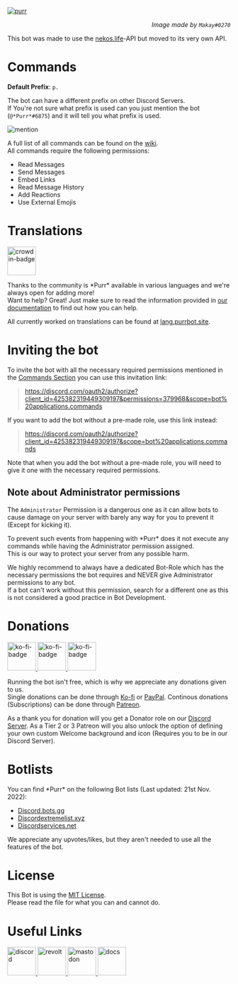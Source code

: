 <!-- Images -->
[purr]: https://purrbot.site/assets/img/github/purr.webp
[mention]: https://purrbot.site/assets/img/github/mention.webp

<!-- Website links -->
[website]: https://purrbot.site
[discord]: https://purrbot.site/discord
[translations]: https://lang.purrbot.site
[commands]: https://docs.purrbot.site/bot/commands
[translate]: https://docs.purrbot.site/contribute/translate

<!-- GitHub links -->
[license]: https://github.com/purrbot-site/PurrBot/blob/master/LICENSE

<!-- Other links -->
[nekos.life]: https://nekos.life

[ko-fi]: https://ko-fi.com/andre_601
[patreon]: https://patreon.com/andre_601
[paypal]: https://purrbot.site/donate

<!-- Botlists -->  
[discord_bots_gg]: https://discord.bots.gg/bots/425382319449309197  
[discordextremelist_xyz]: https://discordextremelist.xyz/bots/purr
[discordservices_net]: https://dbot.page/purr

<!--Start of README content -->

[![purr]][website]  
<p align="right"><i>Image made by <code>Makay#0270</code></i></p>

This bot was made to use the [nekos.life]-API but moved to its very own API.

# Commands

**Default Prefix**: `p.`

The bot can have a different prefix on other Discord Servers.  
If You're not sure what prefix is used can you just mention the bot (`@*Purr*#6875`) and it will tell you what prefix is used.

![mention]

A full list of all commands can be found on the [wiki][commands].  
All commands require the following permissions:  
- Read Messages
- Send Messages
- Embed Links
- Read Message History
- Add Reactions
- Use External Emojis

# Translations

<a href="https://lang.purrbot.site" target="_blank">
  <img src="https://cdn.jsdelivr.net/npm/@intergrav/devins-badges@2/assets/cozy/translate/crowdin_64h.png" height="64" alt="crowdin-badge" title="Translate the bot on Crowdin">
</a>

Thanks to the community is \*Purr\* available in various languages and we're always open for adding more!  
Want to help? Great! Just make sure to read the information provided in [our documentation][translate] to find out how you can help.

All currently worked on translations can be found at [lang.purrbot.site][translations].

# Inviting the bot

To invite the bot with all the necessary required permissions mentioned in the [Commands Section](#commands) you can use this invitation link:  
> https://discord.com/oauth2/authorize?client_id=425382319449309197&permissions=379968&scope=bot%20applications.commands

If you want to add the bot without a pre-made role, use this link instead:  
> https://discord.com/oauth2/authorize?client_id=425382319449309197&scope=bot%20applications.commands

Note that when you add the bot without a pre-made role, you will need to give it one with the necessary required permissions.

## Note about Administrator permissions

The `Administrator` Permission is a dangerous one as it can allow bots to cause damage on your server with barely any way for you to prevent it (Except for kicking it).

To prevent such events from happening with \*Purr* does it not execute any commands while having the Administrator permission assigned.  
This is our way to protect your server from any possible harm.

We highly recommend to always have a dedicated Bot-Role which has the necessary permissions the bot requires and NEVER give Administrator permissions to any bot.  
If a bot can't work without this permission, search for a different one as this is not considered a good practice in Bot Development.

# Donations

<a href="https://ko-fi.com/andre_601" target="_blank">
  <img src="https://cdn.jsdelivr.net/npm/@intergrav/devins-badges@2/assets/minimal/donate/kofi-plural_vector.svg" height="64" alt="ko-fi-badge" title="Support the bot on Ko-fi">
</a>
<a href="https://patreon.com/andre_601" target="_blank">
  <img src="https://cdn.jsdelivr.net/npm/@intergrav/devins-badges@2/assets/minimal/donate/patreon-plural_vector.svg" height="64" alt="ko-fi-badge" title="Support the bot on Patreon">
</a>
<a href="https://purrbot.site/donate" target="_blank">
  <img src="https://cdn.jsdelivr.net/npm/@intergrav/devins-badges@2/assets/minimal/donate/paypal-plural_vector.svg" height="64" alt="ko-fi-badge" title="Support the bot through PayPal">
</a>

Running the bot isn't free, which is why we appreciate any donations given to us.  
Single donations can be done through [Ko-fi] or [PayPal]. Continous donations (Subscriptions) can be done through [Patreon].

As a thank you for donation will you get a Donator role on our [Discord Server][discord]. As a Tier 2 or 3 Patreon will you also unlock the option of defining your own custom Welcome background and icon (Requires you to be in our Discord Server).

# Botlists

You can find \*Purr\* on the following Bot lists (Last updated: 21st Nov. 2022):

- [Discord.bots.gg][discord_bots_gg]
- [Discordextremelist.xyz][discordextremelist_xyz]
- [Discordservices.net][discordservices_net]

We appreciate any upvotes/likes, but they aren't needed to use all the features of the bot.

# License

This Bot is using the [MIT License][license].  
Please read the file for what you can and cannot do.

# Useful Links

<a href="https://purrbot.site/discord" target="_blank">
  <img src="https://cdn.jsdelivr.net/npm/@intergrav/devins-badges@2/assets/minimal/social/discord-plural_vector.svg" height="64" alt="discord" title="Join our Discord Server">
</a>
<a href="https://app.revolt.chat/invite/0N7a55jf" target="_blank">
  <img src="https://cdn.jsdelivr.net/npm/@intergrav/devins-badges@2/assets/minimal/social/revolt-plural_vector.svg" height="64" alt="revolt" title="Join our Revolt Server">
</a>
<a href="https://blobfox.coffee/@purrbot" target="_blank">
  <img src="https://cdn.jsdelivr.net/npm/@intergrav/devins-badges@2/assets/minimal/social/mastodon-plural_vector.svg" height="64" alt="mastodon" title="Follow us on Mastodon">
</a>
<a href="https://docs.purrbot.site/bot" target="_blank">
  <img src="https://cdn.jsdelivr.net/npm/@intergrav/devins-badges@2/assets/minimal/built-with/mkdocs_vector.svg" height="64" alt="docs" title="Read the Documentation">
</a>
